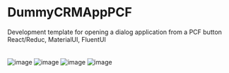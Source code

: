 # DummyCRMAppPCF
Development template for opening a dialog application from a PCF button
<br/>
React/Reduc, MaterialUI, FluentUI
<br/>
<br/>
<br/>
![image](https://user-images.githubusercontent.com/13801775/206401500-9c469e7d-c57d-45ce-ad6f-63cfaf5039bd.png)
![image](https://user-images.githubusercontent.com/13801775/206401547-38a4b359-d73d-4eb6-a352-8237072f5def.png)
![image](https://user-images.githubusercontent.com/13801775/206401593-a612138b-1e1a-4948-b08a-6f24d4c1b24f.png)
![image](https://user-images.githubusercontent.com/13801775/206401633-0117a7fe-7492-4330-973e-8e0a28715afa.png)
